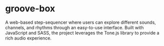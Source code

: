 # groove-box

A web-based step-sequencer where users can explore different sounds, channels, and rhythms through an easy-to-use interface. Built with JavaScript and SASS, the project leverages the Tone.js library to provide a rich audio experience.

